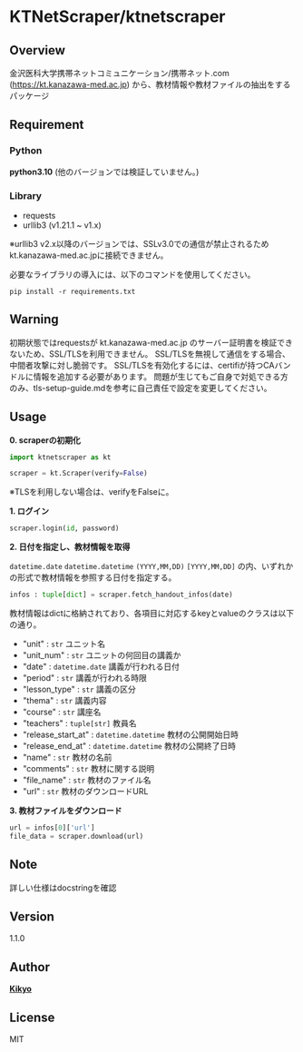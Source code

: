 # KTNetScraper/ktnetscraper
## Overview
金沢医科大学携帯ネットコミュニケーション/携帯ネット.com (https://kt.kanazawa-med.ac.jp) から、教材情報や教材ファイルの抽出をするパッケージ

## Requirement

### Python
**python3.10** (他のバージョンでは検証していません。)

### Library
- requests
- urllib3 (v1.21.1 ~ v1.x)

※urllib3 v2.x以降のバージョンでは、SSLv3.0での通信が禁止されるためkt.kanazawa-med.ac.jpに接続できません。

必要なライブラリの導入には、以下のコマンドを使用してください。

```
pip install -r requirements.txt
```

## **Warning**
初期状態ではrequestsが kt.kanazawa-med.ac.jp のサーバー証明書を検証できないため、SSL/TLSを利用できません。
SSL/TLSを無視して通信をする場合、中間者攻撃に対し脆弱です。
SSL/TLSを有効化するには、certifiが持つCAバンドルに情報を追加する必要があります。
問題が生じてもご自身で対処できる方のみ、tls-setup-guide.mdを参考に自己責任で設定を変更してください。

## Usage
**0. scraperの初期化**

```python
import ktnetscraper as kt

scraper = kt.Scraper(verify=False)
```
※TLSを利用しない場合は、verifyをFalseに。

**1. ログイン**

```python
scraper.login(id, password)
```

**2. 日付を指定し、教材情報を取得**

`datetime.date` `datetime.datetime` `(YYYY,MM,DD)` `[YYYY,MM,DD]` の内、いずれかの形式で教材情報を参照する日付を指定する。

```python
infos : tuple[dict] = scraper.fetch_handout_infos(date)
```

教材情報はdictに格納されており、各項目に対応するkeyとvalueのクラスは以下の通り。

* "unit" : `str` ユニット名 
* "unit_num" : `str` ユニットの何回目の講義か
* "date" : `datetime.date` 講義が行われる日付
* "period" : `str` 講義が行われる時限 
* "lesson_type" : `str` 講義の区分
* "thema" : `str` 講義内容
* "course" : `str` 講座名
* "teachers" : `tuple[str]` 教員名
* "release_start_at" : `datetime.datetime` 教材の公開開始日時
* "release_end_at" : `datetime.datetime` 教材の公開終了日時
* "name" : `str` 教材の名前
* "comments" : `str` 教材に関する説明
* "file_name" : `str` 教材のファイル名
* "url" : `str` 教材のダウンロードURL

**3. 教材ファイルをダウンロード**

```python
url = infos[0]['url']
file_data = scraper.download(url)
```

## Note

詳しい仕様はdocstringを確認

## Version

1.1.0

## Author

[**Kikyo**](https://twitter.com/kikyo0870555)

## License

MIT
